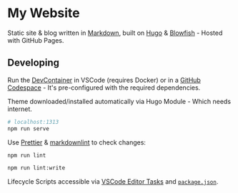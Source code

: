 # My Website

Static site & blog written in [Markdown](https://www.markdownguide.org/), built on [Hugo](https://gohugo.io/) & [Blowfish](https://blowfish.page/) - Hosted with GitHub Pages.

## Developing

Run the [DevContainer](.devcontainer/) in VSCode (requires Docker) or in a [GitHub Codespace](https://github.com/codespaces) - It's pre-configured with the required dependencies.

Theme downloaded/installed automatically via Hugo Module - Which needs internet.

```bash
# localhost:1313
npm run serve
```

Use [Prettier](https://prettier.io/) & [markdownlint](https://github.com/DavidAnson/markdownlint) to check changes:

```bash
npm run lint

npm run lint:write
```

Lifecycle Scripts accessible via [VSCode Editor Tasks](https://code.visualstudio.com/docs/editor/tasks) and [`package.json`](./package.json).
